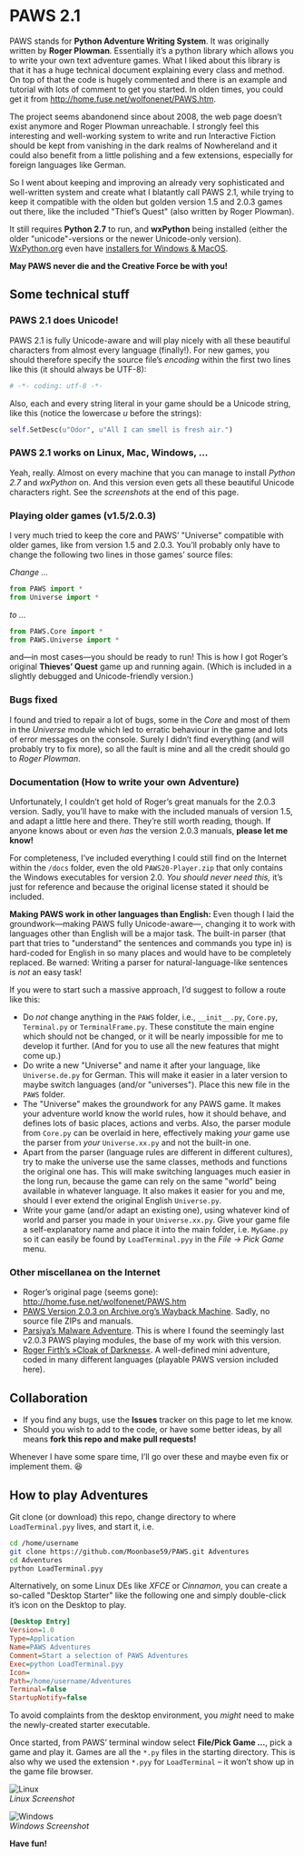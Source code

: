 PAWS 2.1
========

PAWS stands for **Python Adventure Writing System**. It was originally written by **Roger Plowman**. Essentially it’s a python library which allows you to write your own text adventure games. What I liked about this library is that it has a huge technical document explaining every class and method. On top of that the code is hugely commented and there is an example and tutorial with lots of comment to get you started. In olden times, you could get it from http://home.fuse.net/wolfonenet/PAWS.htm.

The project seems abandonend since about 2008, the web page doesn’t exist anymore and Roger Plowman unreachable. I strongly feel this interesting and well-working system to write and run Interactive Fiction should be kept from vanishing in the dark realms of Nowhereland and it could also benefit from a little polishing and a few extensions, especially for foreign languages like German.

So I went about keeping and improving an already very sophisticated and well-written system and create what I blatantly call PAWS 2.1, while trying to keep it compatible with the olden but golden version 1.5 and 2.0.3 games out there, like the included "Thief’s Quest" (also written by Roger Plowman).

It still requires **Python 2.7** to run, and **wxPython** being installed (either the older "unicode"-versions or the newer Unicode-only version). [WxPython.org](https://wxpython.org/) even have [installers for Windows & MacOS](https://wxpython.org/download.php#msw).

**May PAWS never die and the Creative Force be with you!**


## Some technical stuff

### PAWS 2.1 does Unicode!

PAWS 2.1 is fully Unicode-aware and will play nicely with all these beautiful characters from almost every language (finally!). For new games, you should therefore specify the source file’s _encoding_ within the first two lines like this (it should always be UTF-8):

````python
# -*- coding: utf-8 -*-
````

Also, each and every string literal in your game should be a Unicode string, like this (notice the lowercase _u_ before the strings):

````python
self.SetDesc(u"Odor", u"All I can smell is fresh air.")
````

### PAWS 2.1 works on Linux, Mac, Windows, …

Yeah, really. Almost on every machine that you can manage to install _Python 2.7_ and _wxPython_ on. And this version even gets all these beautiful Unicode characters right. See the _screenshots_ at the end of this page.

### Playing older games (v1.5/2.0.3)

I very much tried to keep the core and PAWS’ "Universe" compatible with older games, like from version 1.5 and 2.0.3. You’ll probably only have to change the following two lines in those games’ source files:

_Change …_

````python
from PAWS import *
from Universe import *
````

_to …_

````python
from PAWS.Core import *
from PAWS.Universe import *
````

and—in most cases—you should be ready to run! This is how I got Roger’s original **Thieves’ Quest** game up and running again. (Which is included in a slightly debugged and Unicode-friendly version.)

### Bugs fixed

I found and tried to repair a lot of bugs, some in the _Core_ and most of them in the _Universe_ module which led to erratic behaviour in the game and lots of error messages on the console. Surely I didn’t find everything (and will probably try to fix more), so all the fault is mine and all the credit should go to _Roger Plowman_.

### Documentation (How to write your own Adventure)

Unfortunately, I couldn’t get hold of Roger’s great manuals for the 2.0.3 version. Sadly, you’ll have to make with the included manuals of version 1.5, and adapt a little here and there. They’re still worth reading, though. If anyone knows about or even _has_ the version 2.0.3 manuals, **please let me know!**

For completeness, I’ve included everything I could still find on the Internet within the `/docs` folder, even the old `PAWS20-Player.zip` that only contains the Windows executables for version 2.0. _You should never need this,_ it’s just for reference and because the original license stated it should be included.

**Making PAWS work in other languages than English:** Even though I laid the groundwork—making PAWS fully Unicode-aware—, changing it to work with languages other than English will be a major task. The built-in parser (that part that tries to "understand" the sentences and commands you type in) is hard-coded for English in so many places and would have to be completely replaced. Be warned: Writing a parser for natural-language-like sentences is _not_ an easy task!

If you were to start such a massive approach, I’d suggest to follow a route like this:

* Do _not_ change anything in the `PAWS` folder, i.e., `__init__.py`, `Core.py`, `Terminal.py` or `TerminalFrame.py`. These constitute the main engine which should not be changed, or it will be nearly impossible for me to develop it further. (And for you to use all the new features that might come up.)
* Do write a new "Universe" and name it after your language, like `Universe.de.py` for German. This will make it easier in a later version to maybe switch languages (and/or "universes"). Place this new file in the `PAWS` folder.
* The "Universe" makes the groundwork for any PAWS game. It makes your adventure world know the world rules, how it should behave, and defines lots of basic places, actions and verbs. Also, the parser module from `Core.py` can be overlaid in here, effectively making _your_ game use the parser from _your_ `Universe.xx.py` and not the built-in one.
* Apart from the parser (language rules are different in different cultures), try to make the universe use the same classes, methods and functions the original one has. This will make switching languages much easier in the long run, because the game can rely on the same "world" being available in whatever language. It also makes it easier for you and me, should I ever extend the original English `Universe.py`.
* Write your game (and/or adapt an existing one), using whatever kind of world and parser you made in your `Universe.xx.py`. Give your game file a self-explanatory name and place it into the main folder, i.e. `MyGame.py` so it can easily be found by `LoadTerminal.pyy` in the _File → Pick Game_ menu.

### Other miscellanea on the Internet

* Roger’s original page (seems gone): http://home.fuse.net/wolfonenet/PAWS.htm
* [PAWS Version 2.0.3 on Archive.org’s Wayback Machine](https://web.archive.org/web/20150219103902/http://home.fuse.net/wolfonenet/PAWS.htm). Sadly, no source file ZIPs and manuals.
* [Parsiya’s Malware Adventure](https://github.com/parsiya/malwareadventure). This is where I found the seemingly last v2.0.3 PAWS playing modules, the base of my work with this version.
* [Roger Firth’s »Cloak of Darkness«](http://www.firthworks.com/roger/). A well-defined mini adventure, coded in many different languages (playable PAWS version included here).


## Collaboration

* If you find any bugs, use the **Issues** tracker on this page to let me know.
* Should you wish to add to the code, or have some better ideas, by all means **fork this repo and make pull requests!**

Whenever I have some spare time, I’ll go over these and maybe even fix or implement them. 😆

## How to play Adventures

Git clone (or download) this repo, change directory to where `LoadTerminal.pyy` lives, and start it, i.e.

```` bash
cd /home/username
git clone https://github.com/Moonbase59/PAWS.git Adventures
cd Adventures
python LoadTerminal.pyy
````

Alternatively, on some Linux DEs like _XFCE_ or _Cinnamon_, you can create a so-called "Desktop Starter" like the following one and simply double-click it’s icon on the Desktop to play.

```` ini
[Desktop Entry]
Version=1.0
Type=Application
Name=PAWS Adventures
Comment=Start a selection of PAWS Adventures
Exec=python LoadTerminal.pyy
Icon=
Path=/home/username/Adventures
Terminal=false
StartupNotify=false
````

To avoid complaints from the desktop environment, you _might_ need to make the newly-created starter executable.

Once started, from PAWS’ terminal window select **File/Pick Game …**, pick a game and play it. Games are all the `*.py` files in the starting directory. This is also why we used the extension `*.pyy` for `LoadTerminal` – it won’t show up in the game file browser.

![Linux](linux.png "Linux Screenshot")   
_Linux Screenshot_

![Windows](windows.png "Windows Screenshot")   
_Windows Screenshot_

**Have fun!**
